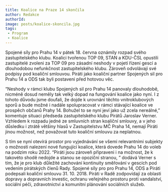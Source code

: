 ```yaml
---
title: Koalice na Praze 14 skončila 
author: Redakce
authorId: 
image: posts/koalice-skoncila.jpg
tags: 
 - Program
 - Koalice
---
```

Spojené síly pro Prahu 14 v pátek 18. června oznámily rozpad svého zastupitelského klubu. Koalici tvořenou TOP 09, STAN a KDU-ČSL opustili zastupitelé zvoleni za TOP 09 pro zásadní neshody v pojetí řízení gescí a dlouhodobou nefunkčnost zastupitelského klubu. Zároveň odvolávají své podpisy pod koaliční smlouvou. Piráti jako koaliční partner Spojených sil pro Prahu 14 a ODS tak byli postaveni před hotovou věc.

“Neshody v rámci klubu Spojených sil pro Prahu 14 panovaly dlouhodobě, nicméně dosud neměly tak velký dopad na fungování koalice jako nyní. 
I z tohoto důvodu jsme doufali, že dojde k urovnání těchto vnitroklubových sporů a bude možné i nadále spolupracovat v rámci stávající koalice ve prospěch občanů Prahy 14. 
Bohužel to se nyní jeví jako už zcela nereálné,” komentuje situaci předseda zastupitelského klubu Pirátů Jaroslav Verner. Vzhledem k rozpadu jedné ze smluvních stran koaliční smlouvy, a v jeho důsledku i ztrátě většiny hlasů v Zastupitelstvu MČ Praha 14, nemají Piráti jinou možnost, než považovat tuto koaliční smlouvu za neplatnou. 

S tím se nyní otevírá prostor pro vyjednávání se všemi relevantními subjekty o možnosti nalezení nové fungující koalice, která dovede Prahu 14 do voleb na podzim roku 2022.
“Piráti jsou zároveň připraveni i na možnost, že k takovéto shodě nedojde a stanou se opoziční stranou, ” dodává Verner s tím, že je pro klub důležité zachování kontinuity směřování v gescích pod vedením pirátských členů Rady.
Spojené síly pro pro Prahu 14, ODS a Piráti podepsali koaliční smlouvu 31. 10. 2018. Piráti v Radě zodpovídají za oblasti dopravy a dopravních investic, ochranu veřejného prostoru proti vandalství, sociální péči, zdravotnictví a komunitní plánování sociálních služeb.
